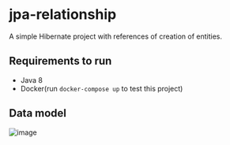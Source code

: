# jpa-relationship
A simple Hibernate project with references of creation of entities.

## Requirements to run
* Java 8
* Docker(run `docker-compose up` to test this project)

## Data model
![image](https://user-images.githubusercontent.com/45443883/175319834-ee2c494c-f421-43f2-99b7-cbeddf5cad8e.png)


